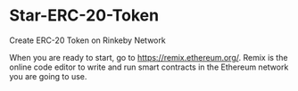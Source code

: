 # Star-ERC-20-Token
Create ERC-20 Token on Rinkeby Network

When you are ready to start, go to https://remix.ethereum.org/. Remix is the online code editor to write and run smart contracts in the Ethereum network you are going to use.
